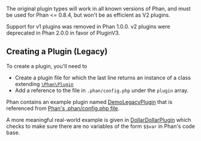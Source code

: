 The original plugin types will work in all known versions of Phan,
and must be used for Phan <= 0.8.4, but won't be as efficient as V2 plugins.

Support for v1 plugins was removed in Phan 1.0.0.
v2 plugins were deprecated in Phan 2.0.0 in favor of PluginV3.

## Creating a Plugin (Legacy)

To create a plugin, you'll need to

* Create a plugin file for which the last line returns an instance of a class extending [`\Phan\Plugin`](https://github.com/phan/phan/blob/0.12.13/src/Phan/Plugin.php)
* Add a reference to the file in `.phan/config.php` under the `plugin` array.

Phan contains an example plugin named [DemoLegacyPlugin](https://github.com/phan/phan/blob/0.12.13/.phan/plugins/DemoLegacyPlugin.php) that is referenced from [Phan's .phan/config.php file](https://github.com/phan/phan/blob/92552016b2d3c650f5c625a8f64a9db935a756d6/.phan/config.php#L117).

A more meaningful real-world example is given in [DollarDollarPlugin](https://github.com/phan/phan/blob/0.12.13/.phan/plugins/DollarDollarPlugin.php) which checks to make sure there are no variables of the form `$$var` in Phan's code base.
